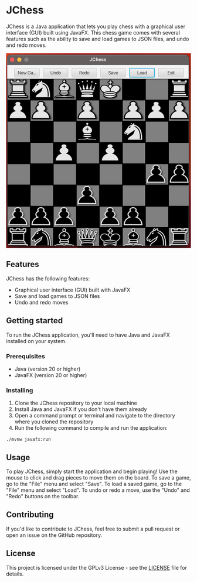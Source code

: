 # JChess

JChess is a Java application that lets you play chess with a graphical user interface (GUI) built using JavaFX. This chess game comes with several features such as the ability to save and load games to JSON files, and undo and redo moves.

![JChess Img](src/main/resources/img.png)

## Features

JChess has the following features:

- Graphical user interface (GUI) built with JavaFX
- Save and load games to JSON files
- Undo and redo moves

## Getting started

To run the JChess application, you'll need to have Java and JavaFX installed on your system.

### Prerequisites

- Java (version 20 or higher)
- JavaFX (version 20 or higher)

### Installing

1. Clone the JChess repository to your local machine
2. Install Java and JavaFX if you don't have them already
3. Open a command prompt or terminal and navigate to the directory where you cloned the repository
4. Run the following command to compile and run the application:

```
./mvnw javafx:run
```
## Usage

To play JChess, simply start the application and begin playing! Use the mouse to click and drag pieces to move them on the board. To save a game, go to the "File" menu and select "Save". To load a saved game, go to the "File" menu and select "Load". To undo or redo a move, use the "Undo" and "Redo" buttons on the toolbar.

## Contributing

If you'd like to contribute to JChess, feel free to submit a pull request or open an issue on the GitHub repository.

## License

This project is licensed under the GPLv3 License - see the [LICENSE](LICENSE) file for details.

